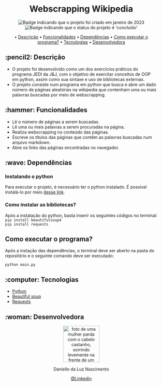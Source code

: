 <h1 align="center">Webscrapping Wikipedia</h1>

<p align="center">
    <img alt="Badge indicando que o projeto foi criado em janeiro de 2023" src="https://img.shields.io/badge/Data%20de%20cria%C3%A7%C3%A3o-janeiro%2F2023-blue">
    <img alt="Badge indicando que o status do projeto é 'concluído'" src="https://img.shields.io/badge/Status-Concluído-yellow">
</p>

<p align="center">
    • <a href="#descricao">Descrição</a>
    • <a href="#funcionalidades">Funcionalidades</a>
    • <a href="#dependencias">Dependências</a>
    • <a href="#interacao">Como executar o programa?</a>
    • <a href="#tecnologias">Tecnologias</a>
    • <a href="#Desenvolvedora">Desenvolvedora</a>
</p>

<h2 id="descricao">:pencil2: Descrição</h2>

- O projeto foi desenvolvido como um dos exercícios práticos do programa JEDI da J&J, com o objetivo de exercitar conceitos de OOP em python, assim como sua sintaxe e uso de bibliotecas externas.
- O projeto consiste num programa em python que busca e abre um dado número de páginas aleatórias na wikipedia que contenham uma ou mais palavras buscadas por meio de webscrapping.

<h2 id="funcionalidades">:hammer: Funcionalidades</h2>

- Lê o número de páginas a serem buscadas.
- Lê uma ou mais palavras a serem procuradas na página.
- Realiza webscrapping no conteúdo das páginas.
- Escreve os títulos das páginas que contêm as palavras buscadas num arquivo markdown.
- Abre os links das páginas encontradas no navegador.


<h2 id="dependencias">:wave: Dependências </h2>

### Instalando o python
Para executar o projeto, é necessário ter o python instalado. É possível instalá-lo por meio <a href="https://www.python.org/downloads/" target="_blank">desse link</a>.
  
### Como instalar as bibliotecas?
Após a instalação do python, basta inserir os seguintes códigos no terminal:
<br>
`pip install beautifulsoup4`
<br>
`pip install requests`

<h2 id="interacao">Como executar o programa?</h2>
Após a instação das dependências, o terminal deve ser aberto na pasta do repositório e o seguinte comando deve ser executado:
<br>

`python main.py`

<h2 id="tecnologias">:computer: Tecnologias</h2>

- <a href="https://www.python.org/">Python</a>
- <a href="https://pypi.org/project/beautifulsoup4/">Beautiful soup</a>
- <a href="https://pypi.org/project/requests/">Requests</a>

<h2 id="Desenvolvedora">:woman: Desenvolvedora</h2>

<p align="center">
  <a href="https://github.com/Danielle-Luz">
    <img width="120px" src="https://avatars.githubusercontent.com/u/99164019?v=4" alt="foto de uma mulher parda com o cabelo castanho, sorrindo levemente na frente de um fundo verde com bits">
  </a>
</p>

<p align="center">
Danielle da Luz Nascimento
</p>

<p align="center">
<a href="https://www.linkedin.com/in/danielle-da-luz-nascimento/">@Linkedin</a>
</p>
